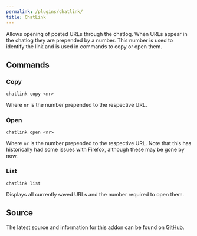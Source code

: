 ```yaml
---
permalink: /plugins/chatlink/
title: ChatLink
---
```


Allows opening of posted URLs through the chatlog. When URLs appear in the chatlog they are prepended by a number. This number is used to identify the link and is used in commands to copy or open them.

## Commands

### Copy
```
chatlink copy <nr>
```

Where `nr` is the number prepended to the respective URL.

### Open
```
chatlink open <nr>
```

Where `nr` is the number prepended to the respective URL. Note that this has historically had some issues with Firefox, although these may be gone by now.

### List
```
chatlink list
```

Displays all currently saved URLs and the number required to open them.

## Source
The latest source and information for this addon can be found on [GitHub](https://github.com/Windower/Lua/tree/live/addons/ChatLink).